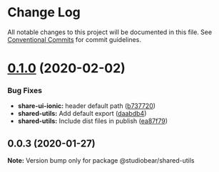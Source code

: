 # Change Log

All notable changes to this project will be documented in this file.
See [Conventional Commits](https://conventionalcommits.org) for commit guidelines.

# [0.1.0](https://github.com/Studiobear/gatsby-starter-typescript-testing/compare/@studiobear/shared-utils@0.0.3...@studiobear/shared-utils@0.1.0) (2020-02-02)


### Bug Fixes

* **share-ui-ionic:** header default path ([b737720](https://github.com/Studiobear/gatsby-starter-typescript-testing/commit/b73772027a679a3b6104f24f411bd7105f8d21b9))
* **shared-utils:** Add default export ([daabdb4](https://github.com/Studiobear/gatsby-starter-typescript-testing/commit/daabdb4565d81c7624905f43c65cd67dfe257d8e))
* **shared-utils:** Include dist files in publish ([ea87f79](https://github.com/Studiobear/gatsby-starter-typescript-testing/commit/ea87f79606ec1fea39a44d023b85b1e5df1bd5ee))





## 0.0.3 (2020-01-27)

**Note:** Version bump only for package @studiobear/shared-utils
